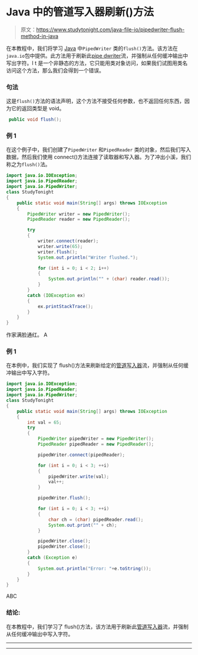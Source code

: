 # Java 中的管道写入器刷新()方法

> 原文：<https://www.studytonight.com/java-file-io/pipedwriter-flush-method-in-java>

在本教程中，我们将学习 [Java](https://www.studytonight.com/java/) 中`PipedWriter` 类的`flush()`方法。该方法在 `java.io`包中提供。此方法用于刷新此[pipe dwriter](https://www.studytonight.com/ava-file-io/java-pipedwriter-class)流，并强制从任何缓冲输出中写出字符。I t 是一个非静态的方法，它只能用类对象访问，如果我们试图用类名访问这个方法，那么我们会得到一个错误。

### 句法

这是`flush()`方法的语法声明，这个方法不接受任何参数，也不返回任何东西，因为它的返回类型是 void。

```java
 public void flush();
```

### 例 1

在这个例子中，我们创建了`PipedWriter` 和`PipedReader` 类的对象，然后我们写入数据，然后我们使用 connect()方法连接了读取器和写入器。为了冲出小溪，我们称之为`flush()`法。

```java
import java.io.IOException;
import java.io.PipedReader;
import java.io.PipedWriter;
class StudyTonight
{
	public static void main(String[] args) throws IOException 
	{ 
		PipedWriter writer = new PipedWriter();
		PipedReader reader = new PipedReader();

		try 
		{
			writer.connect(reader);
			writer.write(65);
			writer.flush();
			System.out.println("Writer flushed.");

			for (int i = 0; i < 2; i++) 
			{
				System.out.println("" + (char) reader.read());
			}
		} 
		catch (IOException ex) 
		{
			ex.printStackTrace();
		}
	} 
}
```

作家满脸通红。
A

### 例 1

在本例中，我们实现了 flush()方法来刷新给定的[管道写入器](https://www.studytonight.com/ava-file-io/java-pipedwriter-class)流，并强制从任何缓冲输出中写入字符。

```java
import java.io.IOException;
import java.io.PipedReader;
import java.io.PipedWriter;
class StudyTonight
{
	public static void main(String[] args) throws IOException 
	{ 
		int val = 65;
		try 
		{
			PipedWriter pipedWriter = new PipedWriter();
			PipedReader pipedReader = new PipedReader();

			pipedWriter.connect(pipedReader);

			for (int i = 0; i < 3; ++i) 
			{
				pipedWriter.write(val);
				val++;
			}

			pipedWriter.flush();

			for (int i = 0; i < 3; ++i) 
			{			
				char ch = (char) pipedReader.read();
				System.out.print("" + ch);
			}

			pipedWriter.close();
			pipedWriter.close();
		} 
		catch (Exception e) 
		{
			System.out.println("Error: "+e.toString());
		}
	} 
}
```

ABC

### 结论:

在本教程中，我们学习了 flush()方法，该方法用于刷新此[管道写入器](https://www.studytonight.com/ava-file-io/java-pipedwriter-class)流，并强制从任何缓冲输出中写入字符。

* * *

* * *